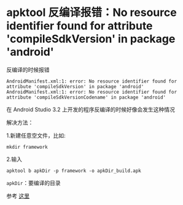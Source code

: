 # apktool 反编译报错：No resource identifier found for attribute 'compileSdkVersion' in package 'android'

反编译的时候报错

```
AndroidManifest.xml:1: error: No resource identifier found for attribute 'compileSdkVersion' in package 'android'
AndroidManifest.xml:1: error: No resource identifier found for attribute 'compileSdkVersionCodename' in package 'android'
```

在 Android Studio 3.2 上开发的程序反编译的时候好像会发生这种情况

解决方法：

1.新建任意空文件，比如:

    mkdir framework

2.输入

    apktool b apkDir -p framework -o apkDir_build.apk

`apkDir`：要编译的目录

参考 [这里](https://github.com/iBotPeaches/Apktool/issues/1842)